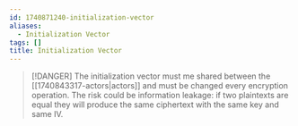 ```yaml
---
id: 1740871240-initialization-vector
aliases:
  - Initialization Vector
tags: []
title: Initialization Vector
---
```


> [!DANGER]
> The initialization vector must me shared between the [[1740843317-actors|actors]] and must be 
> changed every encryption operation. The risk could be information leakage: if two
> plaintexts are equal they will produce the same ciphertext with the same key and same IV.
